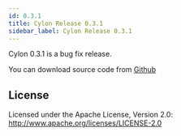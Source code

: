```yaml
---
id: 0.3.1
title: Cylon Release 0.3.1
sidebar_label: Cylon Release 0.3.1
---
```


Cylon 0.3.1 is a bug fix release. 

You can download source code from [Github](https://github.com/cylondata/cylon/releases)

## License

Licensed under the Apache License, Version 2.0: http://www.apache.org/licenses/LICENSE-2.0